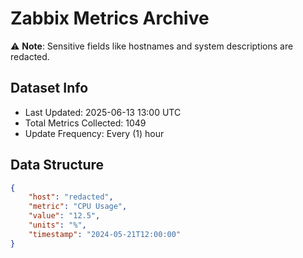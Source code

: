 # Zabbix Metrics Archive

⚠️ **Note**: Sensitive fields like hostnames and system descriptions are redacted.

## Dataset Info
- Last Updated: 2025-06-13 13:00 UTC
- Total Metrics Collected: 1049
- Update Frequency: Every (1) hour

## Data Structure
```json
{
    "host": "redacted",
    "metric": "CPU Usage",
    "value": "12.5",
    "units": "%",
    "timestamp": "2024-05-21T12:00:00"
}
```
